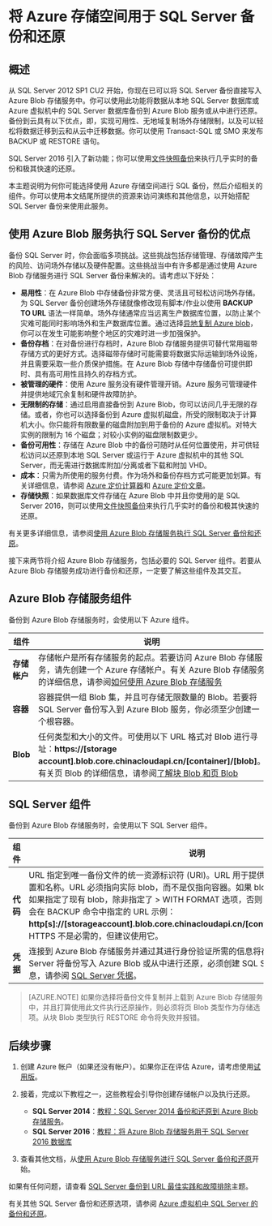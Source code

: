 <properties
	pageTitle="如何将 Azure 存储空间用于 SQL Server 备份和还原 | Azure"
	description="了解如何将 SQL Server 备份到 Azure 存储空间。说明将 SQL 数据库备份到 Azure 存储空间的好处。"
	services="virtual-machines-windows"
	documentationCenter=""
	authors="rothja"
	manager="jhubbard"
	tags="azure-service-management"/>

<tags
	ms.service="virtual-machines-windows"
	ms.date="07/22/2016"
	wacn.date="09/05/2016"/>

# 将 Azure 存储空间用于 SQL Server 备份和还原

## 概述

从 SQL Server 2012 SP1 CU2 开始，你现在已可以将 SQL Server 备份直接写入 Azure Blob 存储服务中。你可以使用此功能将数据从本地 SQL Server 数据库或 Azure 虚拟机中的 SQL Server 数据库备份到 Azure Blob 服务或从中进行还原。备份到云具有以下优点，即，实现可用性、无地域复制场外存储限制，以及可以轻松将数据迁移到云和从云中迁移数据。你可以使用 Transact-SQL 或 SMO 来发布 BACKUP 或 RESTORE 语句。

SQL Server 2016 引入了新功能；你可以使用[文件快照备份](http://msdn.microsoft.com/zh-cn/library/mt169363.aspx)来执行几乎实时的备份和极其快速的还原。

本主题说明为何你可能选择使用 Azure 存储空间进行 SQL 备份，然后介绍相关的组件。你可以使用本文结尾所提供的资源来访问演练和其他信息，以开始搭配 SQL Server 备份来使用此服务。

## 使用 Azure Blob 服务执行 SQL Server 备份的优点

备份 SQL Server 时，你会面临多项挑战。这些挑战包括存储管理、存储故障产生的风险、访问场外存储以及硬件配置。这些挑战当中有许多都是通过使用 Azure Blob 存储服务进行 SQL Server 备份来解决的。请考虑以下好处：

- **易用性**：在 Azure Blob 中存储备份非常方便、灵活且可轻松访问场外存储。为 SQL Server 备份创建场外存储就像修改现有脚本/作业以使用 **BACKUP TO URL** 语法一样简单。场外存储通常应当远离生产数据库位置，以防止某个灾难可能同时影响场外和生产数据库位置。通过选择[异地复制 Azure blob](/documentation/articles/storage-redundancy/)，你可以在发生可能影响整个地区的灾难时进一步加强保护。
- **备份存档**：在对备份进行存档时，Azure Blob 存储服务提供可替代常用磁带存储方式的更好方式。选择磁带存储时可能需要将数据实际运输到场外设施，并且需要采取一些介质保护措施。在 Azure Blob 存储中存储备份可提供即时、具有高可用性且持久的存档方式。
- **被管理的硬件**：使用 Azure 服务没有硬件管理开销。Azure 服务可管理硬件并提供地域冗余复制和硬件故障防护。
- **无限制的存储**：通过启用直接备份到 Azure Blob，你可以访问几乎无限的存储。或者，你也可以选择备份到 Azure 虚拟机磁盘，所受的限制取决于计算机大小。你只能将有限数量的磁盘附加到用于备份的 Azure 虚拟机。对特大实例的限制为 16 个磁盘；对较小实例的磁盘限制数更少。
- **备份可用性**：存储在 Azure Blob 中的备份可随时从任何位置使用，并可供轻松访问以还原到本地 SQL Server 或运行于 Azure 虚拟机中的其他 SQL Server，而无需进行数据库附加/分离或者下载和附加 VHD。
- **成本**：只需为所使用的服务付费。作为场外和备份存档方式可能更加划算。有关详细信息，请参阅 [Azure 定价计算器](/pricing/calculator/ "定价计算器")和 [Azure 定价文章](/pricing/overview/ "定价文章")。
- **存储快照**：如果数据库文件存储在 Azure Blob 中并且你使用的是 SQL Server 2016，则可以使用[文件快照备份](http://msdn.microsoft.com/zh-cn/library/mt169363.aspx)来执行几乎实时的备份和极其快速的还原。

有关更多详细信息，请参阅[使用 Azure Blob 存储服务执行 SQL Server 备份和还原](https://msdn.microsoft.com/zh-cn/library/jj919148.aspx)。

接下来两节将介绍 Azure Blob 存储服务，包括必要的 SQL Server 组件。若要从 Azure Blob 存储服务成功进行备份和还原，一定要了解这些组件及其交互。

## Azure Blob 存储服务组件

备份到 Azure Blob 存储服务时，会使用以下 Azure 组件。

| 组件 | 说明 |
|---------------------|-------------------------------|
| **存储帐户** | 存储帐户是所有存储服务的起点。若要访问 Azure Blob 存储服务，请先创建一个 Azure 存储帐户。有关 Azure Blob 存储服务的详细信息，请参阅[如何使用 Azure Blob 存储服务](/documentation/articles/storage-dotnet-how-to-use-blobs/) |
| **容器** | 容器提供一组 Blob 集，并且可存储无限数量的 Blob。若要将 SQL Server 备份写入到 Azure Blob 服务，你必须至少创建一个根容器。 |
| **Blob** | 任何类型和大小的文件。可使用以下 URL 格式对 Blob 进行寻址：**https://[storage account].blob.core.chinacloudapi.cn/[container]/[blob]**。有关页 Blob 的详细信息，请参阅[了解块 Blob 和页 Blob](http://msdn.microsoft.com/zh-cn/library/azure/ee691964.aspx) |

## SQL Server 组件

备份到 Azure Blob 存储服务时，会使用以下 SQL Server 组件。

| 组件 | 说明 |
|---------------------|-------------------------------|
| **代码** | URL 指定到唯一备份文件的统一资源标识符 (URI)。URL 用于提供 SQL Server 备份文件的位置和名称。URL 必须指向实际 blob，而不是仅指向容器。如果 blob 不存在，则会创建一个。如果指定了现有 blob，除非指定了 > WITH FORMAT 选项，否则 BACKUP 将失败。以下是你会在 BACKUP 命令中指定的 URL 示例：**http[s]://[storageaccount].blob.core.chinacloudapi.cn/[container]/[FILENAME.bak]**。HTTPS 不是必需的，但建议使用它。 |
| **凭据** | 连接到 Azure Blob 存储服务并通过其进行身份验证所需的信息将存储为凭据。为了使 SQL Server 将备份写入 Azure Blob 或从中进行还原，必须创建 SQL Server 凭据。有关详细信息，请参阅 [SQL Server 凭据](https://msdn.microsoft.com/zh-cn/library/ms189522.aspx)。 |

> [AZURE.NOTE] 如果你选择将备份文件复制并上载到 Azure Blob 存储服务中，并且打算使用此文件执行还原操作，则必须将页 Blob 类型作为存储选项。从块 Blob 类型执行 RESTORE 命令将失败并报错。

## 后续步骤

1. 创建 Azure 帐户（如果还没有帐户）。如果你正在评估 Azure，请考虑使用[试用版](https://azure.microsoft.com/free/)。

1. 接着，完成以下教程之一，这些教程会引导你创建存储帐户以及执行还原。

	- **SQL Server 2014**：[教程：SQL Server 2014 备份和还原到 Azure Blob 存储服务](https://msdn.microsoft.com/zh-cn/library/jj720558(v=sql.120).aspx)。
	- **SQL Server 2016**：[教程：将 Azure Blob 存储服务用于 SQL Server 2016 数据库](https://msdn.microsoft.com/zh-cn/library/dn466438.aspx)

1. 查看其他文档，从[使用 Azure Blob 存储服务进行 SQL Server 备份和还原](https://msdn.microsoft.com/zh-cn/library/jj919148.aspx)开始。

如果有任何问题，请查看 [SQL Server 备份到 URL 最佳实践和故障排除](https://msdn.microsoft.com/zh-cn/library/jj919149.aspx)主题。

有关其他 SQL Server 备份和还原选项，请参阅 [Azure 虚拟机中 SQL Server 的备份和还原](/documentation/articles/virtual-machines-windows-sql-backup-recovery/)。

<!---HONumber=Mooncake_0829_2016-->